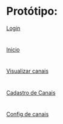 
# Protótipo:

<a href="https://github.com/TechForce-ADS/Projeto_API_TrackCash/blob/main/imagens/prototipo/Login.jpg">Login</a>

#

<a href="https://github.com/TechForce-ADS/Projeto_API_TrackCash/blob/main/imagens/prototipo/Inicio.jpg">Inicio</a>

#

<a href="https://github.com/TechForce-ADS/Projeto_API_TrackCash/blob/main/imagens/prototipo/Visualizar%20canais.jpg">Visualizar canais</a>

#

<a href="https://github.com/TechForce-ADS/Projeto_API_TrackCash/blob/main/imagens/prototipo/cadastro%20de%20canais.jpg">Cadastro de Canais</a>

#

<a href="https://github.com/TechForce-ADS/Projeto_API_TrackCash/blob/main/imagens/prototipo/Configura%C3%A7%C3%A3o%20de%20canais%20(se%20for%20usu%C3%A1rio%20e%20senha).jpg">Config de canais</a>
